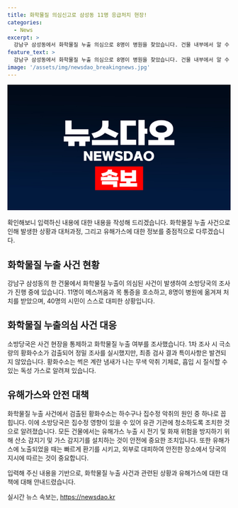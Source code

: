 ```yaml
---
title: 화학물질 의심신고로 삼성동 11명 응급처치 현장!
categories:
  - News
excerpt: >
  강남구 삼성동에서 화학물질 누출 의심으로 8명이 병원을 찾았습니다. 건물 내부에서 알 수 없는 기체가 새는 것으로 보고되며, 현장 조사 중 황화수소가 검출됐으나 최종 결과는 특이사항이 없었습니다. 소방당국은 집수정에서 올라온 악취로 시민들이 메스꺼움을 느낀 가능성을 확인하고, 유관 기관에 청소하도록 조치했습니다. 40명의 시민이 스스로 대피하여 안전을 확보했으며, 계속된 조사가 이뤄지고 있습니다. #화학물질누출의심 #악취 #대피
feature_text: >
  강남구 삼성동에서 화학물질 누출 의심으로 8명이 병원을 찾았습니다. 건물 내부에서 알 수 없는 기체가 새는 것으로 보고되며, 현장 조사 중 황화수소가 검출됐으나 최종 결과는 특이사항이 없었습니다. 소방당국은 집수정에서 올라온 악취로 시민들이 메스꺼움을 느낀 가능성을 확인하고, 유관 기관에 청소하도록 조치했습니다. 40명의 시민이 스스로 대피하여 안전을 확보했으며, 계속된 조사가 이뤄지고 있습니다. #화학물질누출의심 #악취 #대피
image: '/assets/img/newsdao_breakingnews.jpg'
---
```


<p><img src="/assets/img/newsdao_breakingnews.jpg" alt="implanttips 속보" /></p>

<p>확인해보니 입력하신 내용에 대한 내용을 작성해 드리겠습니다. 화학물질 누출 사건으로 인해 발생한 상황과 대처과정, 그리고 유해가스에 대한 정보를 중점적으로 다루겠습니다. </p>

<h2 data-ke-size="size26">화학물질 누출 사건 현황</h2>

<p>강남구 삼성동의 한 건물에서 화학물질 누출이 의심된 사건이 발생하여 소방당국의 조사가 진행 중에 있습니다. 11명이 메스꺼움과 목 통증을 호소하고, 8명이 병원에 옮겨져 처치를 받았으며, 40명의 시민이 스스로 대피한 상황입니다.</p>

<h2 data-ke-size="size26">화학물질 누출의심 사건 대응</h2>

<p>소방당국은 사건 현장을 통제하고 화학물질 누출 여부를 조사했습니다. 1차 조사 시 극소량의 황화수소가 검출되어 정밀 조사를 실시했지만, 최종 검사 결과 특이사항은 발견되지 않았습니다. 황화수소는 썩은 계란 냄새가 나는 무색 악취 기체로, 흡입 시 질식할 수 있는 독성 가스로 알려져 있습니다.</p>

<h2 data-ke-size="size26">유해가스와 안전 대책</h2>

<p>화학물질 누출 사건에서 검출된 황화수소는 하수구나 집수정 악취의 원인 중 하나로 꼽힙니다. 이에 소방당국은 집수정 영향이 있을 수 있어 유관 기관에 청소하도록 조치한 것으로 알려졌습니다. 모든 건물에서는 유해가스 누출 시 전기 및 화재 위험을 방지하기 위해 산소 감지기 및 가스 감지기를 설치하는 것이 안전에 중요한 조치입니다. 또한 유해가스에 노출되었을 때는 빠르게 환기를 시키고, 외부로 대피하여 안전한 장소에서 당국의 지시에 따르는 것이 중요합니다.</p>

<p>입력해 주신 내용을 기반으로, 화학물질 누출 사건과 관련된 상황과 유해가스에 대한 대책에 대해 안내드렸습니다. </p>
실시간 뉴스 속보는, <a href="https://newsdao.kr" rel="dofollow">https://newsdao.kr</a>



